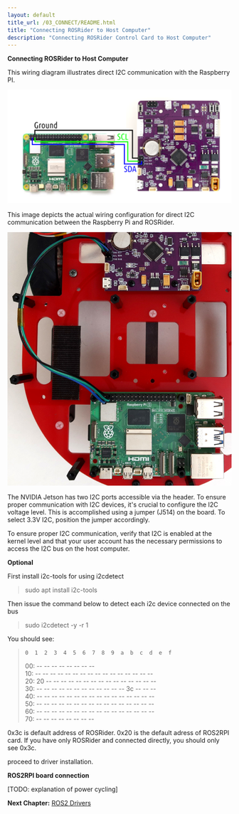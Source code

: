 ```yaml
---
layout: default
title_url: /03_CONNECT/README.html
title: "Connecting ROSRider to Host Computer"
description: "Connecting ROSRider Control Card to Host Computer"
---
```


**Connecting ROSRider to Host Computer**

This wiring diagram illustrates direct I2C communication with the Raspberry PI.

<p align="center">
<img src="../images/rpi5_wiring.png" alt="Connecting to Raspberry PI diagram">
</p>

This image depicts the actual wiring configuration for direct I2C communication between the Raspberry Pi and ROSRider.

<p align="center">
<img src="../images/caretta_bare.jpg" alt="Connecting to Raspberry PI on CARETTA">
</p>

The NVIDIA Jetson has two I2C ports accessible via the header. To ensure proper communication with I2C devices, it's crucial to configure the I2C voltage level. This is accomplished using a jumper (J514) on the board. To select 3.3V I2C, position the jumper accordingly.

To ensure proper I2C communication, verify that I2C is enabled at the kernel level and that your user account has the necessary permissions to access the I2C bus on the host computer.

**Optional**

First install i2c-tools for using i2cdetect

> sudo apt install i2c-tools

Then issue the command below to detect each i2c device connected on the bus

> sudo i2cdetect -y -r 1

You should see:

>     0  1  2  3  4  5  6  7  8  9  a  b  c  d  e  f  
>00:                         -- -- -- -- -- -- -- --  
>10: -- -- -- -- -- -- -- -- -- -- -- -- -- -- -- --  
>20: 20 -- -- -- -- -- -- -- -- -- -- -- -- -- -- --  
>30: -- -- -- -- -- -- -- -- -- -- -- -- 3c -- -- --  
>40: -- -- -- -- -- -- -- -- -- -- -- -- -- -- -- --  
>50: -- -- -- -- -- -- -- -- -- -- -- -- -- -- -- --  
>60: -- -- -- -- -- -- -- -- -- -- -- -- -- -- -- --  
>70: -- -- -- -- -- -- -- --  

0x3c is default address of ROSRider. 0x20 is the default adress of ROS2RPI card. If you have only ROSRider and connected directly, you should only see 0x3c.



proceed to driver installation.


**ROS2RPI board connection**

[TODO: explanation of power cycling]

__Next Chapter:__ [ROS2 Drivers](../04_DRIVERS/README.md)